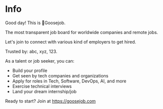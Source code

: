 # Info

Good day! This is 🪿Goosejob.

The most transparent job board for worldwide companies and remote jobs.

Let's join to connect with various kind of employers to get hired.

Trusted by: abc, xyz, 123.

As a talent or job seeker, you can:

- Build your profile
- Get seen by tech companies and organizations
- Apply for roles in Tech, Software, DevOps, AI, and more
- Exercise technical interviews
- Land your dream internship/job

Ready to start? Join at https://goosejob.com
